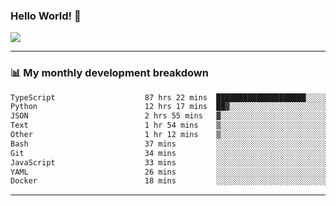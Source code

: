 ### Hello World! 👋

<a>
  <img align="center" src="https://github-readme-stats.vercel.app/api?username=megatunger&count_private=true&include_all_commits=true&bg_color=30,56CCF2,2F80ED&title_color=fff&text_color=fff" />
</a>

------
### 📊 My monthly development breakdown

<!--START_SECTION:waka-->

```txt
TypeScript                    87 hrs 22 mins  ████████████████████░░░░░   79.71 %
Python                        12 hrs 17 mins  ██▓░░░░░░░░░░░░░░░░░░░░░░   11.21 %
JSON                          2 hrs 55 mins   ▓░░░░░░░░░░░░░░░░░░░░░░░░   02.67 %
Text                          1 hr 54 mins    ▒░░░░░░░░░░░░░░░░░░░░░░░░   01.74 %
Other                         1 hr 12 mins    ▒░░░░░░░░░░░░░░░░░░░░░░░░   01.10 %
Bash                          37 mins         ░░░░░░░░░░░░░░░░░░░░░░░░░   00.56 %
Git                           34 mins         ░░░░░░░░░░░░░░░░░░░░░░░░░   00.52 %
JavaScript                    33 mins         ░░░░░░░░░░░░░░░░░░░░░░░░░   00.51 %
YAML                          26 mins         ░░░░░░░░░░░░░░░░░░░░░░░░░   00.40 %
Docker                        18 mins         ░░░░░░░░░░░░░░░░░░░░░░░░░   00.29 %
```

<!--END_SECTION:waka-->

------
